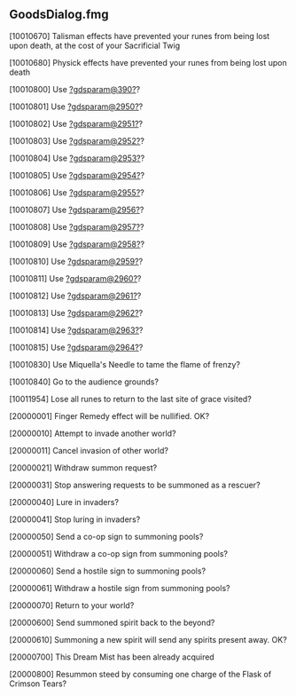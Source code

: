 ## GoodsDialog.fmg

[10010670] Talisman effects have prevented your runes from being lost upon death, at the cost of your Sacrificial Twig

[10010680] Physick effects have prevented your runes from being lost upon death

[10010800] Use [?gdsparam@390?](mailto:?gdsparam@390?)?

[10010801] Use [?gdsparam@2950?](mailto:?gdsparam@2950?)?

[10010802] Use [?gdsparam@2951?](mailto:?gdsparam@2951?)?

[10010803] Use [?gdsparam@2952?](mailto:?gdsparam@2952?)?

[10010804] Use [?gdsparam@2953?](mailto:?gdsparam@2953?)?

[10010805] Use [?gdsparam@2954?](mailto:?gdsparam@2954?)?

[10010806] Use [?gdsparam@2955?](mailto:?gdsparam@2955?)?

[10010807] Use [?gdsparam@2956?](mailto:?gdsparam@2956?)?

[10010808] Use [?gdsparam@2957?](mailto:?gdsparam@2957?)?

[10010809] Use [?gdsparam@2958?](mailto:?gdsparam@2958?)?

[10010810] Use [?gdsparam@2959?](mailto:?gdsparam@2959?)?

[10010811] Use [?gdsparam@2960?](mailto:?gdsparam@2960?)?

[10010812] Use [?gdsparam@2961?](mailto:?gdsparam@2961?)?

[10010813] Use [?gdsparam@2962?](mailto:?gdsparam@2962?)?

[10010814] Use [?gdsparam@2963?](mailto:?gdsparam@2963?)?

[10010815] Use [?gdsparam@2964?](mailto:?gdsparam@2964?)?

[10010830] Use Miquella's Needle to tame the flame of frenzy?

[10010840] Go to the audience grounds?

[10011954] Lose all runes to return to the last site of grace visited?

[20000001] Finger Remedy effect will be nullified. OK?

[20000010] Attempt to invade another world?

[20000011] Cancel invasion of other world?

[20000021] Withdraw summon request?

[20000031] Stop answering requests to be summoned as a rescuer?

[20000040] Lure in invaders?

[20000041] Stop luring in invaders?

[20000050] Send a co-op sign to summoning pools?

[20000051] Withdraw a co-op sign from summoning pools?

[20000060] Send a hostile sign to summoning pools?

[20000061] Withdraw a hostile sign from summoning pools?

[20000070] Return to your world?

[20000600] Send summoned spirit back to the beyond?

[20000610] Summoning a new spirit will send any spirits present away. OK?

[20000700] This Dream Mist has been already acquired

[20000800] Resummon steed by consuming one charge of the Flask of Crimson Tears?